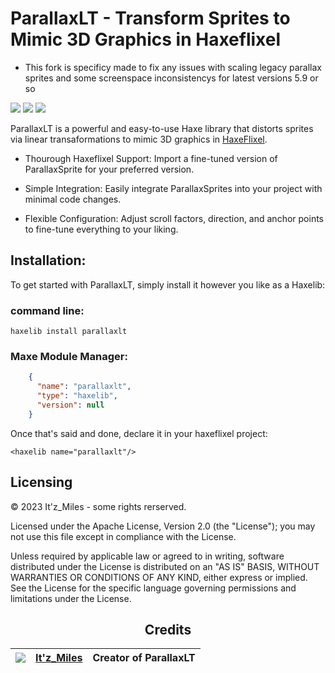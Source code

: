 
# ParallaxLT - Transform Sprites to Mimic 3D Graphics in Haxeflixel


- This fork is specificy made to fix any issues with scaling legacy parallax sprites and some screenspace inconsistencys for latest versions 5.9 or so


![](https://img.shields.io/github/repo-size/Itz-Miles/parallaxlt) ![](https://badgen.net/github/open-issues/Itz-Miles/parallaxlt) ![](https://badgen.net/badge/license/Apache%202.0)

ParallaxLT is a powerful and easy-to-use Haxe library that distorts sprites via linear transaformations to mimic 3D graphics in [HaxeFlixel](https://haxeflixel.com).

- Thourough Haxeflixel Support: Import a fine-tuned version of ParallaxSprite for your preferred version.
  
- Simple Integration: Easily integrate ParallaxSprites into your project with minimal code changes.

- Flexible Configuration: Adjust scroll factors, direction, and anchor points to fine-tune everything to your liking.

## Installation:

To get started with ParallaxLT, simply install it however you like as a Haxelib:
### command line:
`haxelib install parallaxlt`
### Maxe Module Manager:
```json
    {
      "name": "parallaxlt",
      "type": "haxelib",
      "version": null
    }
```

Once that's said and done, declare it in your haxeflixel project:

`<haxelib name="parallaxlt"/>`

## Licensing

© 2023 It'z_Miles - some rights rerserved.

Licensed under the Apache License, Version 2.0 (the "License");
you may not use this file except in compliance with the License.

Unless required by applicable law or agreed to in writing, software
distributed under the License is distributed on an "AS IS" BASIS,
WITHOUT WARRANTIES OR CONDITIONS OF ANY KIND, either express or implied.
See the License for the specific language governing permissions and
limitations under the License.
<div align="center">

## Credits
| ![](https://avatars.githubusercontent.com/u/95124554?s=64) | [It'z_Miles](https://twitter.com/Itz_MilesDev) | Creator of ParallaxLT |
| ---------------------------------------------------------- | ---------------------------------------------- | --------------------- |
</div>
